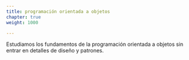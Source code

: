 ```yaml
---
title: programación orientada a objetos
chapter: true
weight: 1000

---
```

Estudiamos los fundamentos de la programación orientada a objetos sin entrar en detalles de diseño y patrones.




